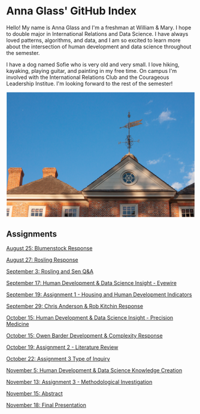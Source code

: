 # Anna Glass' GitHub Index

Hello! My name is Anna Glass and I'm a freshman at William & Mary. I hope to double major in International Relations and Data Science. I have always loved patterns, algorithms, and data, and I am so excited to learn more about the intersection of human development and data science throughout the semester. 

I have a dog named Sofie who is very old and very small. I love hiking, kayaking, playing guitar, and painting in my free time. On campus I'm involved with the International Relations Club and the Courageous Leadership Institue. I'm looking forward to the rest of the semester! 

![](wren.png)

## Assignments
[August 25: Blumenstock Response](blumenstock.md)

[August 27: Rosling Response](rosling.md)

[September 3: Rosling and Sen Q&A](roslingqa.md)

[September 17: Human Development & Data Science Insight - Eyewire](eyewire.md)

[September 19: Assignment 1 - Housing and Human Development Indicators](assignmentone.pdf)

[September 29: Chris Anderson & Rob Kitchin Response](kitchinanderson.md)

[October 15: Human Development & Data Science Insight - Precision Medicine](precision.md)

[October 15: Owen Barder Development & Complexity Response](owenbarder.md)

[October 19: Assignment 2 - Literature Review](litreview.md)

[October 22: Assignment 3 Type of Inquiry](inquiry.md)

[November 5: Human Development & Data Science Knowledge Creation](knowledgecreation.md)

[November 13: Assignment 3 - Methodological Investigation](assignmentthree.md) 

[November 15: Abstract](abstract.md)

[November 18: Final Presentation](https://docs.google.com/presentation/d/142yoCt-Brr7B4tzgbiNbqfMxHHo14ijZrgkw8JIzj14/edit?usp=sharing)
